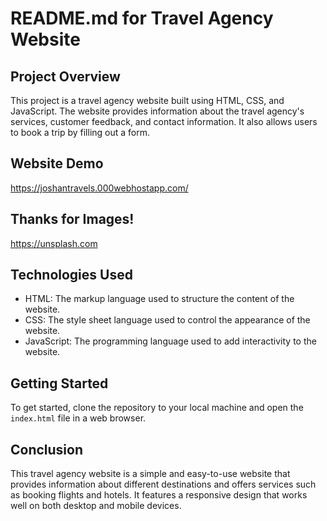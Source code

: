  # README.md for Travel Agency Website

## Project Overview
This project is a travel agency website built using HTML, CSS, and JavaScript. The website provides information about the travel agency's services, customer feedback, and contact information. It also allows users to book a trip by filling out a form.


## Website Demo
https://joshantravels.000webhostapp.com/

## Thanks for Images!
https://unsplash.com

## Technologies Used
- HTML: The markup language used to structure the content of the website.
- CSS: The style sheet language used to control the appearance of the website.
- JavaScript: The programming language used to add interactivity to the website.

## Getting Started
To get started, clone the repository to your local machine and open the `index.html` file in a web browser.

## Conclusion
This travel agency website is a simple and easy-to-use website that provides information about different destinations and offers services such as booking flights and hotels. It features a responsive design that works well on both desktop and mobile devices.